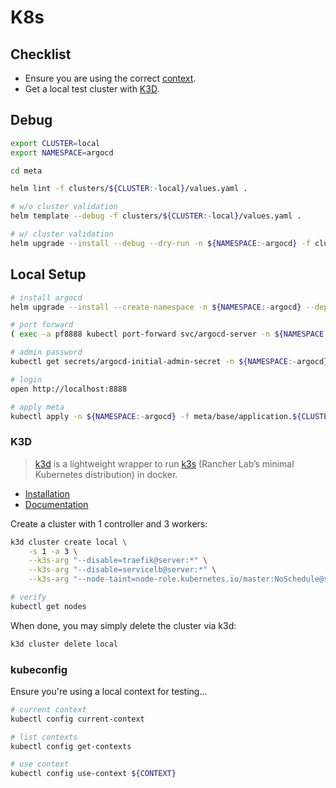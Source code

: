 # K8s

## Checklist

* Ensure you are using the correct [context](#kubeconfig).
* Get a local test cluster with [K3D](#k3d).

## Debug

``` sh
export CLUSTER=local
export NAMESPACE=argocd

cd meta

helm lint -f clusters/${CLUSTER:-local}/values.yaml .

# w/o cluster validation
helm template --debug -f clusters/${CLUSTER:-local}/values.yaml .

# w/ cluster validation
helm upgrade --install --debug --dry-run -n ${NAMESPACE:-argocd} -f clusters/${CLUSTER:-local}/values.yaml argocd-meta .
```

## Local Setup

``` sh
# install argocd
helm upgrade --install --create-namespace -n ${NAMESPACE:-argocd} --dependency-update --timeout 5m --wait argocd ./infrastructure/argocd

# port forward
( exec -a pf8888 kubectl port-forward svc/argocd-server -n ${NAMESPACE:-argocd} 8888:443 > /dev/null ) &

# admin password
kubectl get secrets/argocd-initial-admin-secret -n ${NAMESPACE:-argocd} --template={{.data.password}} | base64 -D

# login
open http://localhost:8888

# apply meta
kubectl apply -n ${NAMESPACE:-argocd} -f meta/base/application.${CLUSTER:-local}.yaml
```

### K3D

> [k3d](https://k3d.io/) is a lightweight wrapper to run [k3s](https://github.com/k3s-io/k3s) (Rancher Lab’s minimal Kubernetes distribution) in docker.

* [Installation](https://k3d.io/v5.4.9/#other-installers)
* [Documentation](https://k3d.io/v5.4.9/usage/commands/k3d_cluster_create/)

Create a cluster with 1 controller and 3 workers:

``` sh
k3d cluster create local \
    -s 1 -a 3 \
    --k3s-arg "--disable=traefik@server:*" \
    --k3s-arg "--disable=servicelb@server:*" \
    --k3s-arg "--node-taint=node-role.kubernetes.io/master:NoSchedule@server:*"

# verify
kubectl get nodes
```

When done, you may simply delete the cluster via k3d:

``` sh
k3d cluster delete local
```

### kubeconfig

Ensure you're using a local context for testing...

``` sh
# current context
kubectl config current-context

# list contexts
kubectl config get-contexts

# use context
kubectl config use-context ${CONTEXT}
```
